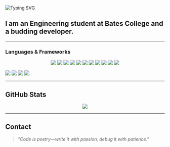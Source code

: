 <!-- GREETING_START -->
![Typing SVG](https://readme-typing-svg.demolab.com?font=Montserrat&font-weight=700&size=40&duration=2500&pause=1000&center=true&multiline=true&width=800&height=160&lines=Hi+there%F0%9F%91%8B%2C%0Amy+name+is+Paul+Adutwum)
<!-- GREETING_END -->
## I am an Engineering student at Bates College and a budding developer.
____

### Languages & Frameworks  
<p align="center">
  <img src="https://img.shields.io/badge/HTML5-E34F26?style=for-the-badge&logo=html5&logoColor=white"/>
  <img src="https://img.shields.io/badge/CSS3-1572B6?style=for-the-badge&logo=css3&logoColor=white"/>
  <img src="https://img.shields.io/badge/JavaScript-F7DF1E?style=for-the-badge&logo=javascript&logoColor=black"/>
  <img src="https://img.shields.io/badge/TypeScript-007ACC?style=for-the-badge&logo=typescript&logoColor=white"/>
  <img src="https://img.shields.io/badge/Python-3776AB?style=for-the-badge&logo=python&logoColor=white"/>
  <img src="https://img.shields.io/badge/Go-00ADD8?style=for-the-badge&logo=go&logoColor=white"/>
  <img src="https://img.shields.io/badge/Java-ED8B00?style=for-the-badge&logo=java&logoColor=white"/>
  <img src="https://img.shields.io/badge/Bash-121011?style=for-the-badge&logo=gnu-bash&logoColor=white"/>
  <img src="https://img.shields.io/badge/Node.js-43853D?style=for-the-badge&logo=node.js&logoColor=white"/>
  <img src="https://img.shields.io/badge/React-20232A?style=for-the-badge&logo=react&logoColor=61DAFB"/>
  <img src="https://img.shields.io/badge/Next.js-000000?style=for-the-badge&logo=next.js&logoColor=white"/>
</p>

 
<p>
  <img src="https://img.shields.io/badge/Git-F05032?style=for-the-badge&logo=git&logoColor=white"/>
  <img src="https://img.shields.io/badge/GitHub-181717?style=for-the-badge&logo=github&logoColor=white"/>
  <img src="https://img.shields.io/badge/Vercel-000000?style=for-the-badge&logo=vercel&logoColor=white"/>
  <img src="https://img.shields.io/badge/Shell%20Scripting-121011?style=for-the-badge&logo=gnu-bash&logoColor=white"/>
</p>

---

## GitHub Stats

<p align="center">
  <img src="https://github-readme-stats.vercel.app/api?username=PaulAdutwum&show_icons=true&theme=radical&count_private=true" />
</p>

---

##  Contact


> *"Code is poetry—write it with passion, debug it with patience."*
